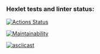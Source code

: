 ### Hexlet tests and linter status:
[![Actions Status](https://github.com/rbgmlv/python-project-49/actions/workflows/hexlet-check.yml/badge.svg)](https://github.com/rbgmlv/python-project-49/actions)

[![Maintainability](https://api.codeclimate.com/v1/badges/2083bea65e0ffaee82c2/maintainability)](https://codeclimate.com/github/rbgmlv/python-project-49/maintainability)

[![asciicast](https://asciinema.org/a/B5d8QbgNvbMDrQoSsfplFEvS1.svg)](https://asciinema.org/a/B5d8QbgNvbMDrQoSsfplFEvS1)
